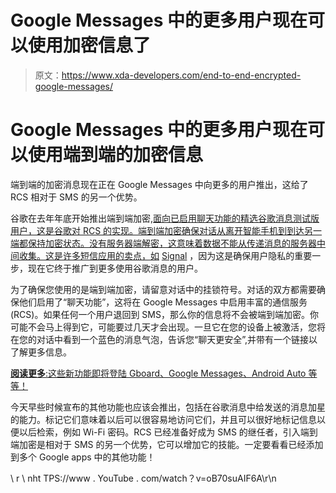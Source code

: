 # Google Messages 中的更多用户现在可以使用加密信息了

> 原文：<https://www.xda-developers.com/end-to-end-encrypted-google-messages/>

# Google Messages 中的更多用户现在可以使用端到端的加密信息

端到端的加密消息现在正在 Google Messages 中向更多的用户推出，这给了 RCS 相对于 SMS 的另一个优势。

谷歌在去年年底开始推出端到端加密[,面向已启用聊天功能的精选谷歌消息测试版用户，这是谷歌对 RCS 的实现。端到端加密确保对话从离开智能手机到到达另一端都保持加密状态。没有服务器端解密，这意味着数据不能从传递消息的服务器中间收集。这是许多短信应用的卖点，如](https://www.xda-developers.com/google-rcs-e2ee-messages/) [Signal](https://www.xda-developers.com/signal/) ，因为这是确保用户隐私的重要一步，现在它终于推广到更多使用谷歌消息的用户。

为了确保您使用的是端到端加密，请留意对话中的挂锁符号。对话的双方都需要确保他们启用了“聊天功能”，这将在 Google Messages 中启用丰富的通信服务(RCS)。如果任何一个用户退回到 SMS，那么你的信息将不会被端到端加密。你可能不会马上得到它，可能要过几天才会出现。一旦它在您的设备上被激活，您将在您的对话中看到一个蓝色的消息气泡，告诉您“聊天更安全”,并带有一个链接以了解更多信息。

[**阅读更多**:这些新功能即将登陆 Gboard、Google Messages、Android Auto 等等！](https://www.xda-developers.com/android-feature-drop-gboard-android-auto-messages/)

今天早些时候宣布的其他功能也应该会推出，包括在谷歌消息中给发送的消息加星的能力。标记它们意味着以后可以很容易地访问它们，并且可以很好地标记信息以便以后检索，例如 Wi-Fi 密码。RCS 已经准备好成为 SMS 的继任者，引入端到端加密是相对于 SMS 的另一个优势，它可以增加它的技能。一定要看看已经添加到多个 Google apps 中的其他功能！

\ r \ nht TPS://www . YouTube . com/watch？v=oB70suAIF6A\r\n